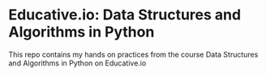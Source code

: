 # Educative.io: Data Structures and Algorithms in Python

This repo contains my hands on practices from the course Data Structures and Algorithms in Python on Educative.io